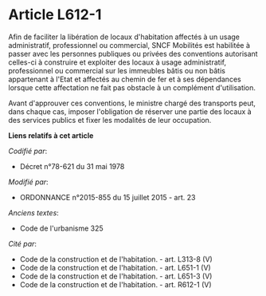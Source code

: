 # Article L612-1

Afin de faciliter la libération de locaux d'habitation affectés à un usage administratif, professionnel ou commercial, SNCF
Mobilités est habilitée à passer avec les personnes publiques ou privées des conventions autorisant celles-ci à construire et
exploiter des locaux à usage administratif, professionnel ou commercial sur les immeubles bâtis ou non bâtis appartenant à
l'Etat et affectés au chemin de fer et à ses dépendances lorsque cette affectation ne fait pas obstacle à un complément
d'utilisation.

Avant d'approuver ces conventions, le ministre chargé des transports peut, dans chaque cas, imposer l'obligation de réserver
une partie des locaux à des services publics et fixer les modalités de leur occupation.

**Liens relatifs à cet article**

_Codifié par_:

  - Décret n°78-621 du 31 mai 1978

_Modifié par_:

  - ORDONNANCE n°2015-855 du 15 juillet 2015 - art. 23

_Anciens textes_:

  - Code de l'urbanisme 325

_Cité par_:

  - Code de la construction et de l'habitation. - art. L313-8 (V)
  - Code de la construction et de l'habitation. - art. L651-1 (V)
  - Code de la construction et de l'habitation. - art. L651-3 (V)
  - Code de la construction et de l'habitation. - art. R612-1 (V)
